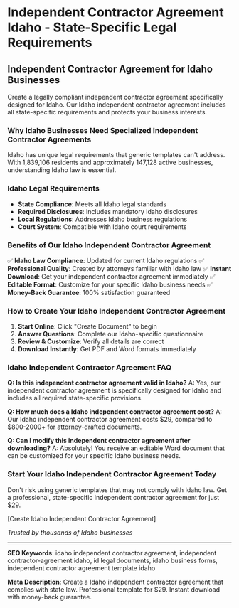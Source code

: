 # Independent Contractor Agreement Idaho - State-Specific Legal Requirements

## Independent Contractor Agreement for Idaho Businesses

Create a legally compliant independent contractor agreement specifically designed for Idaho. Our Idaho independent contractor agreement includes all state-specific requirements and protects your business interests.

### Why Idaho Businesses Need Specialized Independent Contractor Agreements

Idaho has unique legal requirements that generic templates can't address. With 1,839,106 residents and approximately 147,128 active businesses, understanding Idaho law is essential.

### Idaho Legal Requirements

- **State Compliance**: Meets all Idaho legal standards
- **Required Disclosures**: Includes mandatory Idaho disclosures
- **Local Regulations**: Addresses Idaho business regulations
- **Court System**: Compatible with Idaho court requirements

### Benefits of Our Idaho Independent Contractor Agreement

✅ **Idaho Law Compliance**: Updated for current Idaho regulations
✅ **Professional Quality**: Created by attorneys familiar with Idaho law
✅ **Instant Download**: Get your independent contractor agreement immediately
✅ **Editable Format**: Customize for your specific Idaho business needs
✅ **Money-Back Guarantee**: 100% satisfaction guaranteed

### How to Create Your Idaho Independent Contractor Agreement

1. **Start Online**: Click "Create Document" to begin
2. **Answer Questions**: Complete our Idaho-specific questionnaire
3. **Review & Customize**: Verify all details are correct
4. **Download Instantly**: Get PDF and Word formats immediately

### Idaho Independent Contractor Agreement FAQ

**Q: Is this independent contractor agreement valid in Idaho?**
A: Yes, our independent contractor agreement is specifically designed for Idaho and includes all required state-specific provisions.

**Q: How much does a Idaho independent contractor agreement cost?**
A: Our Idaho independent contractor agreement costs $29, compared to $800-2000+ for attorney-drafted documents.

**Q: Can I modify this independent contractor agreement after downloading?**
A: Absolutely! You receive an editable Word document that can be customized for your specific Idaho business needs.

### Start Your Idaho Independent Contractor Agreement Today

Don't risk using generic templates that may not comply with Idaho law. Get a professional, state-specific independent contractor agreement for just $29.

[Create Idaho Independent Contractor Agreement]

*Trusted by thousands of Idaho businesses*

---

**SEO Keywords**: idaho independent contractor agreement, independent contractor-agreement idaho, id legal documents, idaho business forms, independent contractor agreement template idaho

**Meta Description**: Create a Idaho independent contractor agreement that complies with state law. Professional template for $29. Instant download with money-back guarantee.
